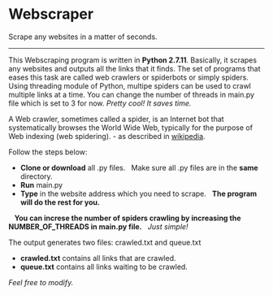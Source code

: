 # Webscraper
Scrape any websites in a matter of seconds.
***************

This Webscraping program is written in **Python 2.7.11**. Basically, it scrapes any websites and outputs all the links that it finds. The set of programs that eases this task are called web crawlers or spiderbots or simply spiders. Using threading module of Python, multipe spiders can be used to crawl multiple links at a time. You can change the number of threads in main.py file which is set to 3 for now. *Pretty cool! It saves time.*


A Web crawler, sometimes called a spider, is an Internet bot that systematically browses the World Wide Web, typically for the purpose of Web indexing (web spidering). - as described in 
[wikipedia](https://en.m.wikipedia.org/wiki/Web_crawler).

Follow the steps below:
* **Clone or download** all .py files.
   Make sure all .py files are in the **same** directory.
* **Run** main.py
* **Type** in the website address which you need to scrape.
   **The program will do the rest for you.**
   
   
  
 **You can increse the number of spiders crawling by increasing the NUMBER_OF_THREADS in main.py file.**
   *Just simple!*
   
 The output generates two files: crawled.txt and queue.txt
 * **crawled.txt** contains all links that are crawled.
 * **queue.txt** contains all links waiting to be crawled.
 
 *Feel free to modify.*
